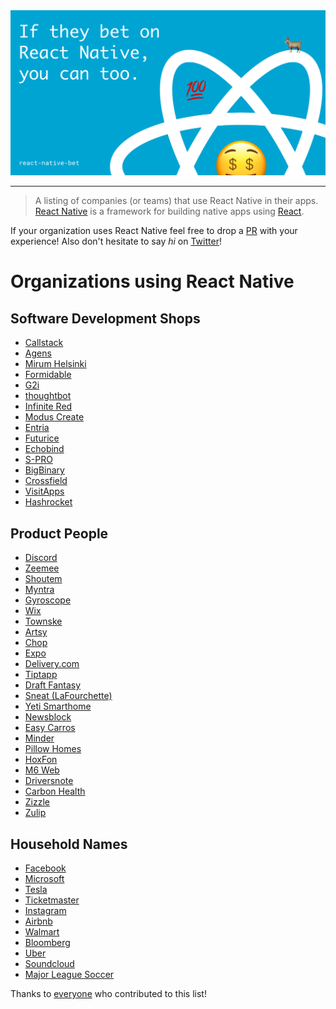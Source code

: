 <center>
  <img src="./Artwork.png" />
</center>

---

>A listing of companies (or teams) that use React Native in their apps. [React Native](https://facebook.github.io/react-native/) is a framework for building native apps using [React](https://facebook.github.io/react/).

If your organization uses React Native feel free to drop a [PR](https://github.com/datwheat/react-native-bet/pull/new/master) with your experience! Also don't hesitate to say _hi_ on [Twitter](https://twitter.com/datwheat)!

# Organizations using React Native

## Software Development Shops

- [Callstack](https://blog.callstack.io/write-react-native-apps-in-2017-style-with-mobx-e2dffc209fcb)
- [Agens](https://agens.no/)
- [Mirum Helsinki](https://www.mirumagency.com/helsinki)
- [Formidable](https://www.youtube.com/watch?v=FbAPw8RUEmA&t=809s)
- [G2i](http://www.g2idev.com)
- [thoughtbot](https://thoughtbot.com/services/react-native)
- [Infinite Red](https://shift.infinite.red/unveiling-ignite-2-d27d772c4959)
- [Modus Create](http://www.moduscreate.com)
- [Entria](https://www.entria.com.br/)
- [Futurice](http://getpepperoni.com/)
- [Echobind](https://echobind.com/blog/betting-on-react-native/)
- [S-PRO](http://s-pro.io/)
- [BigBinary](http://www.bigbinary.com/)
- [Crossfield](http://www.crossfield.com/)
- [VisitApps](https://www.visitapps.com/)
- [Hashrocket](https://hashrocket.com/blog/posts/tips-and-tricks-from-integrating-react-native-with-existing-native-apps)

## Product People

- [Discord](https://discord.engineering/react-native-deep-dive-91fd5e949933#.5jnqftgof)
- [Zeemee](https://zeemee.engineering/react-native-on-android-lessons-learned-99fee8f1d390)
- [Shoutem](https://blog.shoutem.com/brief-history-react-native/)
- [Myntra](https://medium.com/myntra-engineering/updating-apps-on-the-fly-aab40c26fac2)
- [Gyroscope](https://blog.gyrosco.pe/building-the-app-1dac1a97d253)
- [Wix](https://www.youtube.com/watch?v=abSNo2P9mMM)
- [Townske](https://hackernoon.com/townske-app-in-react-native-6ad557de7a7c)
- [Artsy](https://artsy.github.io/series/react-native-at-artsy/)
- [Chop](http://blog.getchop.io/2016/10/13/how-we-built-chop/)
- [Expo](https://blog.expo.io/sketch-a-playground-for-react-native-16b2401f44a2)
- [Delivery.com](https://medium.com/delivery-com-engineering/react-native-in-an-existing-ios-app-delivered-874ba95a3c52#.37qruw6ck)
- [Tiptapp](http://tiptapp.se/)
- [Draft Fantasy](https://draftfantasyfootball.co.uk/)
- [Sneat (LaFourchette)](http://www.sneat.fr/)
- [Yeti Smarthome](https://medium.com/react-native-development/developing-beyond-the-screen-9af812b96724)
- [Newsblock](https://newsblock.io)
- [Easy Carros](https://easycarros.com)
- [Minder](http://www.minderme.co)
- [Pillow Homes](https://www.pillowhomes.com/)
- [HoxFon](https://www.hoxfon.com)
- [M6 Web](http://tech.m6web.fr/get-brownfield-react-native-app-built-on-demand/)
- [Driversnote](https://www.driversnote.com/)
- [Carbon Health](https://www.carbonhealth.com/)
- [Zizzle](http://zizzle.io)
- [Zulip](https://zulip.org)

## Household Names

- [Facebook](https://code.facebook.com/posts/895897210527114/dive-into-react-native-performance/)
- [Microsoft](https://microsoft.github.io/reactxp/blog/2017/04/06/introducing-reactxp.html)
- [Tesla](https://gist.github.com/timdorr/35c95d0037c5334d143b49c25db303c9)
- [Ticketmaster](https://www.youtube.com/watch?v=PpXam6w-Yd8)
- [Instagram](https://engineering.instagram.com/react-native-at-instagram-dd828a9a90c7#.3h4wir4zr)
- [Airbnb](https://www.youtube.com/watch?v=tUfgQtmG3R0)
- [Walmart](https://medium.com/walmartlabs/react-native-at-walmartlabs-cdd140589560#.ueonqqloc)
- [Bloomberg](https://www.techatbloomberg.com/blog/bloomberg-used-react-native-develop-new-consumer-app/)
- [Uber](https://eng.uber.com/ubereats-react-native/)
- [Soundcloud](https://developers.soundcloud.com/blog/react-native-at-soundcloud)
- [Major League Soccer](https://labs.mlssoccer.com/)

Thanks to [everyone](https://github.com/datwheat/react-native-bet/graphs/contributors) who contributed to this list!
